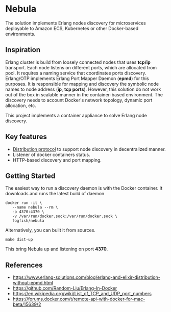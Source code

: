 # Nebula

The solution implements Erlang nodes discovery for microservices deployable to Amazon ECS, Kubernetes or other Docker-based environments.

## Inspiration

Erlang cluster is build from loosely connected nodes that uses **tcp/ip** transport. Each node listens on different ports, which are allocated from pool. It requires a naming service that coordinates ports discovery. Erlang/OTP implements Erlang Port Mapper Daemon (**epmd**) for this purposes. It is responsible for mapping and discovery the symbolic node names to node address (**ip**, **tcp ports**). However, this solution do not work out of the box in scalable manner in the container-based environment. The discovery needs to account Docker's network topology, dynamic port allocation, etc.

This project implements a container appliance to solve Erlang node discovery.


## Key features 

* [Distribution protocol](doc/protocol.md) to support node discovery in decentralized manner.
* Listener of docker containers status.
* HTTP-based discovery and port mapping.




## Getting Started

The easiest way to run a discovery daemon is with the Docker container. It downloads and runs the latest build of daemon

```
docker run -it \
   --name nebula --rm \
   -p 4370:4370 \
   -v /var/run/docker.sock:/var/run/docker.sock \
   fogfish/nebula
``` 

Alternatively, you can built it from sources.   

```
make dist-up
``` 


This bring Nebula up and listening on port **4370**. 


## References

* https://www.erlang-solutions.com/blog/erlang-and-elixir-distribution-without-epmd.html
* https://github.com/Random-Liu/Erlang-In-Docker
* https://en.wikipedia.org/wiki/List_of_TCP_and_UDP_port_numbers
* https://forums.docker.com/t/remote-api-with-docker-for-mac-beta/15639/2

